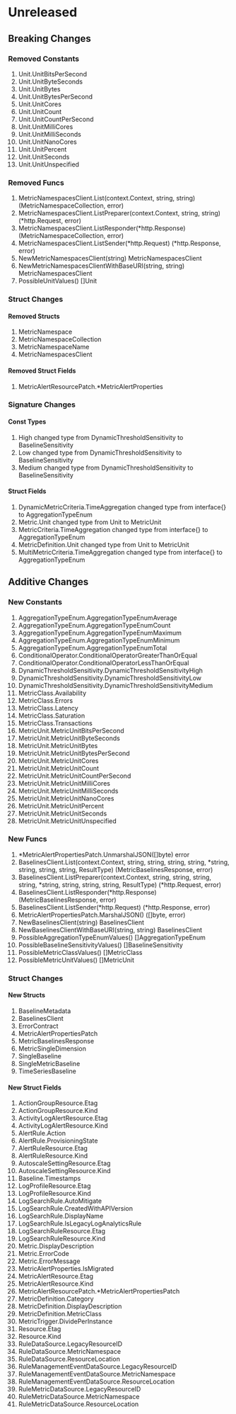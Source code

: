 # Unreleased

## Breaking Changes

### Removed Constants

1. Unit.UnitBitsPerSecond
1. Unit.UnitByteSeconds
1. Unit.UnitBytes
1. Unit.UnitBytesPerSecond
1. Unit.UnitCores
1. Unit.UnitCount
1. Unit.UnitCountPerSecond
1. Unit.UnitMilliCores
1. Unit.UnitMilliSeconds
1. Unit.UnitNanoCores
1. Unit.UnitPercent
1. Unit.UnitSeconds
1. Unit.UnitUnspecified

### Removed Funcs

1. MetricNamespacesClient.List(context.Context, string, string) (MetricNamespaceCollection, error)
1. MetricNamespacesClient.ListPreparer(context.Context, string, string) (*http.Request, error)
1. MetricNamespacesClient.ListResponder(*http.Response) (MetricNamespaceCollection, error)
1. MetricNamespacesClient.ListSender(*http.Request) (*http.Response, error)
1. NewMetricNamespacesClient(string) MetricNamespacesClient
1. NewMetricNamespacesClientWithBaseURI(string, string) MetricNamespacesClient
1. PossibleUnitValues() []Unit

### Struct Changes

#### Removed Structs

1. MetricNamespace
1. MetricNamespaceCollection
1. MetricNamespaceName
1. MetricNamespacesClient

#### Removed Struct Fields

1. MetricAlertResourcePatch.*MetricAlertProperties

### Signature Changes

#### Const Types

1. High changed type from DynamicThresholdSensitivity to BaselineSensitivity
1. Low changed type from DynamicThresholdSensitivity to BaselineSensitivity
1. Medium changed type from DynamicThresholdSensitivity to BaselineSensitivity

#### Struct Fields

1. DynamicMetricCriteria.TimeAggregation changed type from interface{} to AggregationTypeEnum
1. Metric.Unit changed type from Unit to MetricUnit
1. MetricCriteria.TimeAggregation changed type from interface{} to AggregationTypeEnum
1. MetricDefinition.Unit changed type from Unit to MetricUnit
1. MultiMetricCriteria.TimeAggregation changed type from interface{} to AggregationTypeEnum

## Additive Changes

### New Constants

1. AggregationTypeEnum.AggregationTypeEnumAverage
1. AggregationTypeEnum.AggregationTypeEnumCount
1. AggregationTypeEnum.AggregationTypeEnumMaximum
1. AggregationTypeEnum.AggregationTypeEnumMinimum
1. AggregationTypeEnum.AggregationTypeEnumTotal
1. ConditionalOperator.ConditionalOperatorGreaterThanOrEqual
1. ConditionalOperator.ConditionalOperatorLessThanOrEqual
1. DynamicThresholdSensitivity.DynamicThresholdSensitivityHigh
1. DynamicThresholdSensitivity.DynamicThresholdSensitivityLow
1. DynamicThresholdSensitivity.DynamicThresholdSensitivityMedium
1. MetricClass.Availability
1. MetricClass.Errors
1. MetricClass.Latency
1. MetricClass.Saturation
1. MetricClass.Transactions
1. MetricUnit.MetricUnitBitsPerSecond
1. MetricUnit.MetricUnitByteSeconds
1. MetricUnit.MetricUnitBytes
1. MetricUnit.MetricUnitBytesPerSecond
1. MetricUnit.MetricUnitCores
1. MetricUnit.MetricUnitCount
1. MetricUnit.MetricUnitCountPerSecond
1. MetricUnit.MetricUnitMilliCores
1. MetricUnit.MetricUnitMilliSeconds
1. MetricUnit.MetricUnitNanoCores
1. MetricUnit.MetricUnitPercent
1. MetricUnit.MetricUnitSeconds
1. MetricUnit.MetricUnitUnspecified

### New Funcs

1. *MetricAlertPropertiesPatch.UnmarshalJSON([]byte) error
1. BaselinesClient.List(context.Context, string, string, string, string, *string, string, string, string, ResultType) (MetricBaselinesResponse, error)
1. BaselinesClient.ListPreparer(context.Context, string, string, string, string, *string, string, string, string, ResultType) (*http.Request, error)
1. BaselinesClient.ListResponder(*http.Response) (MetricBaselinesResponse, error)
1. BaselinesClient.ListSender(*http.Request) (*http.Response, error)
1. MetricAlertPropertiesPatch.MarshalJSON() ([]byte, error)
1. NewBaselinesClient(string) BaselinesClient
1. NewBaselinesClientWithBaseURI(string, string) BaselinesClient
1. PossibleAggregationTypeEnumValues() []AggregationTypeEnum
1. PossibleBaselineSensitivityValues() []BaselineSensitivity
1. PossibleMetricClassValues() []MetricClass
1. PossibleMetricUnitValues() []MetricUnit

### Struct Changes

#### New Structs

1. BaselineMetadata
1. BaselinesClient
1. ErrorContract
1. MetricAlertPropertiesPatch
1. MetricBaselinesResponse
1. MetricSingleDimension
1. SingleBaseline
1. SingleMetricBaseline
1. TimeSeriesBaseline

#### New Struct Fields

1. ActionGroupResource.Etag
1. ActionGroupResource.Kind
1. ActivityLogAlertResource.Etag
1. ActivityLogAlertResource.Kind
1. AlertRule.Action
1. AlertRule.ProvisioningState
1. AlertRuleResource.Etag
1. AlertRuleResource.Kind
1. AutoscaleSettingResource.Etag
1. AutoscaleSettingResource.Kind
1. Baseline.Timestamps
1. LogProfileResource.Etag
1. LogProfileResource.Kind
1. LogSearchRule.AutoMitigate
1. LogSearchRule.CreatedWithAPIVersion
1. LogSearchRule.DisplayName
1. LogSearchRule.IsLegacyLogAnalyticsRule
1. LogSearchRuleResource.Etag
1. LogSearchRuleResource.Kind
1. Metric.DisplayDescription
1. Metric.ErrorCode
1. Metric.ErrorMessage
1. MetricAlertProperties.IsMigrated
1. MetricAlertResource.Etag
1. MetricAlertResource.Kind
1. MetricAlertResourcePatch.*MetricAlertPropertiesPatch
1. MetricDefinition.Category
1. MetricDefinition.DisplayDescription
1. MetricDefinition.MetricClass
1. MetricTrigger.DividePerInstance
1. Resource.Etag
1. Resource.Kind
1. RuleDataSource.LegacyResourceID
1. RuleDataSource.MetricNamespace
1. RuleDataSource.ResourceLocation
1. RuleManagementEventDataSource.LegacyResourceID
1. RuleManagementEventDataSource.MetricNamespace
1. RuleManagementEventDataSource.ResourceLocation
1. RuleMetricDataSource.LegacyResourceID
1. RuleMetricDataSource.MetricNamespace
1. RuleMetricDataSource.ResourceLocation
